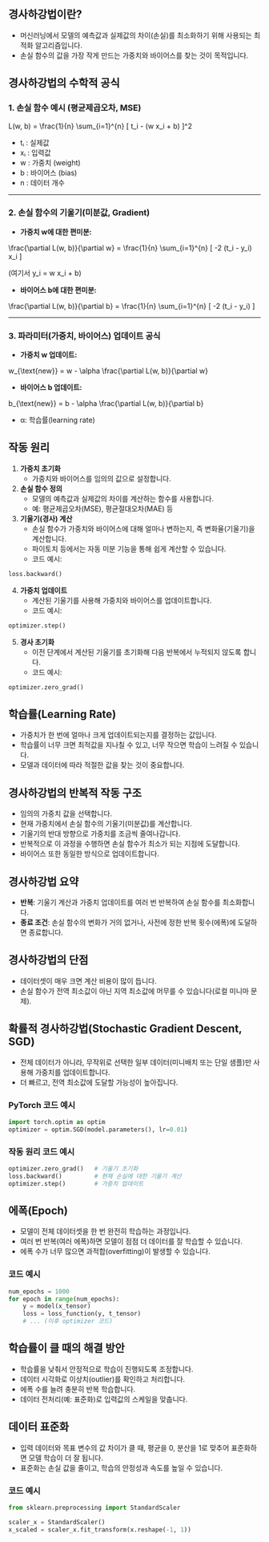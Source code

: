 ## 경사하강법이란?

- 머신러닝에서 모델의 예측값과 실제값의 차이(손실)를 최소화하기 위해 사용되는 최적화 알고리즘입니다.
- 손실 함수의 값을 가장 작게 만드는 가중치와 바이어스를 찾는 것이 목적입니다.

## 경사하강법의 수학적 공식


### 1. 손실 함수 예시 (평균제곱오차, MSE)

L(w, b) = \frac{1}{n} \sum_{i=1}^{n} [ t_i - (w x_i + b) ]^2

- tᵢ : 실제값  
- xᵢ : 입력값  
- w : 가중치 (weight)  
- b : 바이어스 (bias)  
- n : 데이터 개수  

---

### 2. 손실 함수의 기울기(미분값, Gradient)

- **가중치 w에 대한 편미분:**

\frac{\partial L(w, b)}{\partial w} = \frac{1}{n} \sum_{i=1}^{n} [ -2 (t_i - y_i) x_i ]

(여기서 y_i = w x_i + b)

- **바이어스 b에 대한 편미분:**

\frac{\partial L(w, b)}{\partial b} = \frac{1}{n} \sum_{i=1}^{n} [ -2 (t_i - y_i) ]

---

### 3. 파라미터(가중치, 바이어스) 업데이트 공식

- **가중치 w 업데이트:**

w_{\text{new}} = w - \alpha \frac{\partial L(w, b)}{\partial w}

- **바이어스 b 업데이트:**

b_{\text{new}} = b - \alpha \frac{\partial L(w, b)}{\partial b}

- α: 학습률(learning rate)



## 작동 원리

1. **가중치 초기화**
    - 가중치와 바이어스를 임의의 값으로 설정합니다.
2. **손실 함수 정의**
    - 모델의 예측값과 실제값의 차이를 계산하는 함수를 사용합니다.
    - 예: 평균제곱오차(MSE), 평균절대오차(MAE) 등
3. **기울기(경사) 계산**
    - 손실 함수가 가중치와 바이어스에 대해 얼마나 변하는지, 즉 변화율(기울기)을 계산합니다.
    - 파이토치 등에서는 자동 미분 기능을 통해 쉽게 계산할 수 있습니다.
    - 코드 예시:

```python
loss.backward()
```

4. **가중치 업데이트**
    - 계산된 기울기를 사용해 가중치와 바이어스를 업데이트합니다.
    - 코드 예시:

```python
optimizer.step()
```

5. **경사 초기화**
    - 이전 단계에서 계산된 기울기를 초기화해 다음 반복에서 누적되지 않도록 합니다.
    - 코드 예시:

```python
optimizer.zero_grad()
```


## 학습률(Learning Rate)

- 가중치가 한 번에 얼마나 크게 업데이트되는지를 결정하는 값입니다.
- 학습률이 너무 크면 최적값을 지나칠 수 있고, 너무 작으면 학습이 느려질 수 있습니다.
- 모델과 데이터에 따라 적절한 값을 찾는 것이 중요합니다.


## 경사하강법의 반복적 작동 구조

- 임의의 가중치 값을 선택합니다.
- 현재 가중치에서 손실 함수의 기울기(미분값)를 계산합니다.
- 기울기의 반대 방향으로 가중치를 조금씩 줄여나갑니다.
- 반복적으로 이 과정을 수행하면 손실 함수가 최소가 되는 지점에 도달합니다.
- 바이어스 또한 동일한 방식으로 업데이트합니다.


## 경사하강법 요약

- **반복**: 기울기 계산과 가중치 업데이트를 여러 번 반복하여 손실 함수를 최소화합니다.
- **종료 조건**: 손실 함수의 변화가 거의 없거나, 사전에 정한 반복 횟수(에폭)에 도달하면 종료합니다.


## 경사하강법의 단점

- 데이터셋이 매우 크면 계산 비용이 많이 듭니다.
- 손실 함수가 전역 최소값이 아닌 지역 최소값에 머무를 수 있습니다(로컬 미니마 문제).


## 확률적 경사하강법(Stochastic Gradient Descent, SGD)

- 전체 데이터가 아니라, 무작위로 선택한 일부 데이터(미니배치 또는 단일 샘플)만 사용해 가중치를 업데이트합니다.
- 더 빠르고, 전역 최소값에 도달할 가능성이 높아집니다.


### PyTorch 코드 예시

```python
import torch.optim as optim
optimizer = optim.SGD(model.parameters(), lr=0.01)
```


### 작동 원리 코드 예시

```python
optimizer.zero_grad()   # 기울기 초기화
loss.backward()         # 현재 손실에 대한 기울기 계산
optimizer.step()        # 가중치 업데이트
```


## 에폭(Epoch)

- 모델이 전체 데이터셋을 한 번 완전히 학습하는 과정입니다.
- 여러 번 반복(여러 에폭)하면 모델이 점점 더 데이터를 잘 학습할 수 있습니다.
- 에폭 수가 너무 많으면 과적합(overfitting)이 발생할 수 있습니다.


### 코드 예시

```python
num_epochs = 1000
for epoch in range(num_epochs):
    y = model(x_tensor)
    loss = loss_function(y, t_tensor)
    # ... (이후 optimizer 코드)
```


## 학습률이 클 때의 해결 방안

- 학습률을 낮춰서 안정적으로 학습이 진행되도록 조정합니다.
- 데이터 시각화로 이상치(outlier)를 확인하고 처리합니다.
- 에폭 수를 늘려 충분히 반복 학습합니다.
- 데이터 전처리(예: 표준화)로 입력값의 스케일을 맞춥니다.


## 데이터 표준화

- 입력 데이터와 목표 변수의 값 차이가 클 때, 평균을 0, 분산을 1로 맞추어 표준화하면 모델 학습이 더 잘 됩니다.
- 표준화는 손실 값을 줄이고, 학습의 안정성과 속도를 높일 수 있습니다.


### 코드 예시

```python
from sklearn.preprocessing import StandardScaler

scaler_x = StandardScaler()
x_scaled = scaler_x.fit_transform(x.reshape(-1, 1))
```
